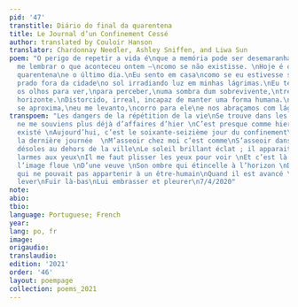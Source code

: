 ```yaml
---
pid: '47'
transtitle: Diário do final da quarentena
title: Le Journal d’un Confinement Cessé
author: translated by Couloir Hanson
translator: Chardonnay Needler, Ashley Sniffen, and Liwa Sun
poem: "O perigo de repetir a vida é\nque a memória pode ser desemaranhada.\nNão consigo
  me lembrar o que aconteceu ontem —\ncomo se não existisse. \nHoje é o 76to dia de
  quarentena\ne o último dia.\nEu sento em casa\ncomo se eu estivesse sentado num
  prado fora da cidade\no sol irradiando luz em minhas lágrimas.\nEu tenho que apertar
  os olhos para ver,\npara perceber,\numa sombra dum sobrevivente,\ntremeluzente no
  horizonte.\nDistorcido, irreal, incapaz de manter uma forma humana.\nQuando ele
  se aproxima,\neu me levanto,\ncorro para ele\ne nos abraçamos com lágrimas compartilhadas."
transpoem: "Les dangers de la répétition de la vie\nSe trouve dans les souvenirs détachés.\nJe
  ne me souviens plus déjà d’affaires d’hier \nC’est presque comme hier n’a jamais
  existé \nAujourd’hui, c’est le soixante-seizième jour du confinement\nC’est aussi
  la dernière journée  \nM’asseoir chez moi c’est comme\nS’asseoir dans les régions
  désoles au dehors de la ville\nLe soleil brillant éclat ; il apparait que j’ai les
  larmes aux yeux\nIl me faut plisser les yeux pour voir \nEt c’est là où je vois
  l’image floue \nD’une veuve \nSon ombre qui étincelle à l’horizon \nDéformé, innocent,
  qui ne pouvait pas appartenir à un être-humain\nQuand il est avancé \nJ’ai pu me
  lever\nFuir là-bas\nLui embrasser et pleurer\n7/4/2020"
note: 
abio: 
tbio: 
language: Portuguese; French
year: 
lang: po, fr
image: 
origaudio: 
translaudio: 
edition: '2021'
order: '46'
layout: poempage
collection: poems_2021
---
```

